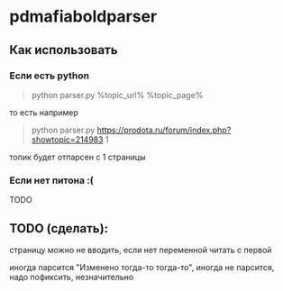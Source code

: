 # pdmafiaboldparser

## Как использовать

### Если есть python
> python parser.py %topic_url% %topic_page%

то есть например 

> python parser.py https://prodota.ru/forum/index.php?showtopic=214983 1 

топик будет отпарсен с 1 страницы

### Если нет питона :(
TODO

## TODO (сделать):
страницу можно не вводить, если нет переменной читать с первой

иногда парсится "Изменено тогда-то тогда-то", иногда не парсится, надо пофиксить, незначительно
